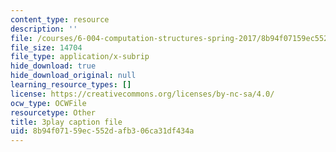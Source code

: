 ```yaml
---
content_type: resource
description: ''
file: /courses/6-004-computation-structures-spring-2017/8b94f07159ec552dafb306ca31df434a_UDow47-q5KI.vtt
file_size: 14704
file_type: application/x-subrip
hide_download: true
hide_download_original: null
learning_resource_types: []
license: https://creativecommons.org/licenses/by-nc-sa/4.0/
ocw_type: OCWFile
resourcetype: Other
title: 3play caption file
uid: 8b94f071-59ec-552d-afb3-06ca31df434a
---
```

